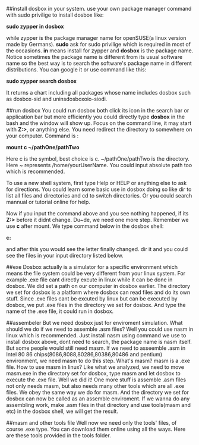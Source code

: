 ##install dosbox in your system.
use your own package manager command with sudo privilige to install dosbox like:

**sudo zypper in dosbox**

while zypper is the package manager name for openSUSE(a linux version made by Germans). **sudo** ask for sudo privilige which is required in most of the occasions. **in** means install for zypper and **dosbox** is the package name. Notice sometimes the package name is different from its usual software name so the best way is to search the software's package name in different distributions. You can google it or use command like this:

**sudo zypper search dosbox**

It returns a chart including all packages whose name includes dosbox such as dosbox-sid and uninsdosboxoio-siodi.

##run dosbox
You could run dosbox both click its icon in the search bar or application bar but more efficiently you could directly type **dosbox** in the bash and the window will show up. Focus on the command line, it may start with **Z:>**, or anything else. You need redirect the directory to somewhere on your computer. Command is :

**mount c ~/pathOne/pathTwo**

Here c is the symbol, best choice is c. ~/pathOne/pathTwo is the directory. Here ~ represents /home/yourUserName. You could input absolute path too which is recommended.

To use a new shell system, first type Help or HELP or anything else to ask for directions. You could learn some basic use in dosbox doing so like dir to list all files and directories and cd to switch directories. Or you could search mannual or tutorial online for help.

Now if you input the command above and you see nothing happened, if its **Z:>** before it didnt change. Du~de, we need one more step. Remember we use **c** after mount. We type command below in the dosbox shell:

**c:**

and after this you would see the letter finally changed. dir it and you could see the files in your input directory listed below.

##exe
Dosbox actually is a simulator for a specific environment which means the file system could be very different from your linux system. For example .exe file cant directly excute in linux while it can be done in dosbox. We did set a path on our computer in dosbox earlier. The directory we set for dosbox is a platform where dosbox can read files and do its own stuff. Since .exe files cant be excuted by linux but can be executed by dosbox, we put .exe files in the directory we set for dosbox. And type the name of the .exe file, it could run in dosbox.

##assembeler
But we need dosbox just for enviroment simulation. What should we do if we need to assemble .asm files? Well you could use nasm in linux which is recommended. Just install nasm using command we use to install dosbox above, dont need to search, the package name is nasm itself. But some people would still need masm. If we need to asseemble .asm in Intel 80 86 chips(8086,8088,80286,80386,80486 and pentium) environment, we need masm to do this step. What's masm? masm is a .exe file. How to use masm in linux? Like what we analyzed, we need to move masm.exe in the directory set for dosbox, type masm and let dosbox to execute the .exe file. Well we did it! One more stuff is assemble .asm files not only needs masm, but also needs many other tools which are all .exe files. We obey the same way we do for masm. And the directory we set for dosbox can now be called as an assemble enviroment. If we wanna do any assembling work, make .asm files in that directory and use tools(masm and etc) in the dosbox shell, we will get the result.

##masm and other tools file
Well now we need only the tools' files, of course .exe type. You can download them online using all the ways. Here are these tools provided in the tools folder.

